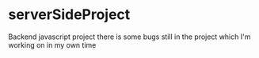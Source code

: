# serverSideProject
Backend javascript project
there is some bugs still in the project which I'm working on in my own time
